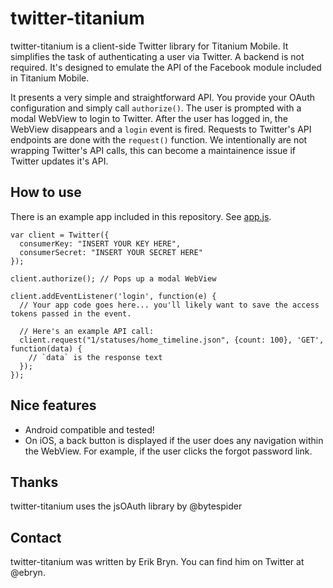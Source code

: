 # twitter-titanium

twitter-titanium is a client-side Twitter library for Titanium Mobile. It simplifies the task of authenticating a user via Twitter. A backend is not required.
It's designed to emulate the API of the Facebook module included in Titanium Mobile.

It presents a very simple and straightforward API. You provide your OAuth configuration and simply call `authorize()`.
The user is prompted with a modal WebView to login to Twitter. After the user has logged in, the WebView disappears and a `login` event is fired.
Requests to Twitter's API endpoints are done with the `request()` function. We intentionally are not wrapping Twitter's API calls, this can
become a maintainence issue if Twitter updates it's API.

## How to use

There is an example app included in this repository. See [app.js](https://github.com/ebryn/twitter-titanium/blob/master/Resources/app.js).

```
var client = Twitter({
  consumerKey: "INSERT YOUR KEY HERE",
  consumerSecret: "INSERT YOUR SECRET HERE"
});

client.authorize(); // Pops up a modal WebView

client.addEventListener('login', function(e) {
  // Your app code goes here... you'll likely want to save the access tokens passed in the event.
  
  // Here's an example API call:
  client.request("1/statuses/home_timeline.json", {count: 100}, 'GET', function(data) {
    // `data` is the response text
  });
});
```


## Nice features

- Android compatible and tested!
- On iOS, a back button is displayed if the user does any navigation within the WebView. For example, if the user clicks the forgot password link.

## Thanks

twitter-titanium uses the jsOAuth library by @bytespider

## Contact

twitter-titanium was written by Erik Bryn. You can find him on Twitter at @ebryn.
